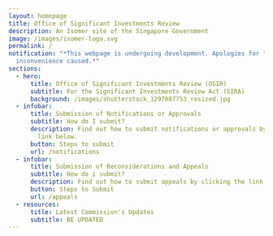 ```yaml
---
layout: homepage
title: Office of Significant Investments Review
description: An Isomer site of the Singapore Government
image: /images/isomer-logo.svg
permalink: /
notification: "*This webpage is undergoing development. Apologies for the
  inconvenience caused.*"
sections:
  - hero:
      title: Office of Significant Investments Review (OSIR)
      subtitle: For the Significant Investments Review Act (SIRA)
      background: /images/shutterstock_1297087753_resized.jpg
  - infobar:
      title: Submission of Notifications or Approvals
      subtitle: How do I submit?
      description: Find out how to submit notifications or approvals by clicking the
        link below.
      button: Steps to submit
      url: /notifications
  - infobar:
      title: Submission of Reconsiderations and Appeals
      subtitle: How do i submit?
      description: Find out how to submit appeals by clicking the link below.
      button: Steps to Submit
      url: /appeals
  - resources:
      title: Latest Commission's Updates
      subtitle: BE UPDATED
---
```

